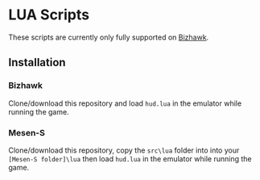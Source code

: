 # LUA Scripts

These scripts are currently only fully supported on [Bizhawk](http://tasvideos.org/BizHawk.html).

## Installation

### Bizhawk

Clone/download this repository and load `hud.lua` in the emulator while running the game.

### Mesen-S

Clone/download this repository, copy the `src\lua` folder into into your `[Mesen-S folder]\lua` then load `hud.lua` in the emulator while running the game.
